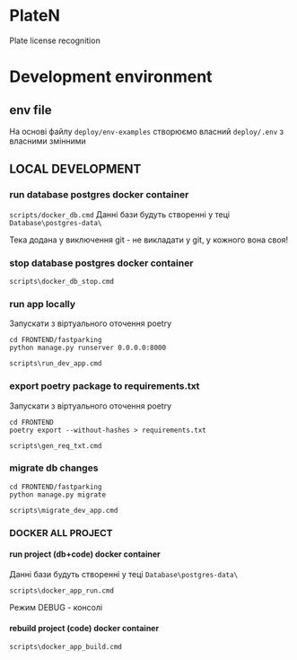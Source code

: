 # PlateN
Plate license recognition

# Development environment

## env file
На основі файлу `deploy/env-examples` створюємо власний  `deploy/.env` з власними змінними


## LOCAL DEVELOPMENT

### run database postgres docker container
`scripts/docker_db.cmd`
Данні бази будуть створенні у теці `Database\postgres-data\`

Тека додана у виключення git - не викладати у git, у кожного вона своя!

### stop database postgres docker container
`scripts\docker_db_stop.cmd`

### run app locally
Запускати з віртуального оточення poetry
```
cd FRONTEND/fastparking
python manage.py runserver 0.0.0.0:8000
```
`scripts\run_dev_app.cmd`

### export poetry package to requirements.txt
Запускати з віртуального оточення poetry
```
cd FRONTEND
poetry export --without-hashes > requirements.txt
```
`scripts\gen_req_txt.cmd`

### migrate db changes
```
cd FRONTEND/fastparking
python manage.py migrate
```

`scripts\migrate_dev_app.cmd`

### DOCKER ALL PROJECT

#### run project (db+code) docker container
Данні бази будуть створенні у теці `Database\postgres-data\`

`scripts\docker_app_run.cmd`

Режим DEBUG - консолі 

#### rebuild project (code) docker container
`scripts\docker_app_build.cmd`
